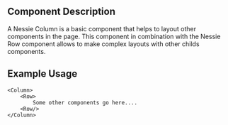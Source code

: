 Component Description
---------------------

A Nessie Column is a basic component that helps to layout other components in the page.
This component in combination with the Nessie Row component allows to make complex layouts with other childs components.

Example Usage
-------------

    <Column>
		<Row>
			Some other components go here....
		<Row/>
    </Column>

